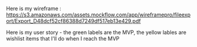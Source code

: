 Here is my wireframe : https://s3.amazonaws.com/assets.mockflow.com/app/wireframepro/fileexport/Export_D48dcf52cf86388d7249df517eb13e429.pdf

Here is my user story - the green labels are the MVP, the yellow lables are wishlist items that I'll do when I reach the MVP



